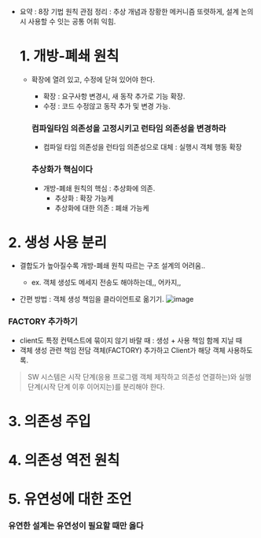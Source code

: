 * 요약 : 8장 기법 원칙 관점 정리 : 추상 개념과 장황한 메커니즘 또렷하게, 설계 논의시 사용할 수 잇는 공통 어휘 익힘.

  # 1. 개방-폐쇄 원칙
  * 확장에 열려 있고, 수정에 닫혀 있어야 한다.

    * 확장 : 요구사항 변경시, 새 동작 추가로 기능 확장.
    * 수정 : 코드 수정않고 동작 추가 및 변경 가능.
   
    ### 컴파일타임 의존성을 고정시키고 런타임 의존성을 변경하라
    * 컴파일 타임 의존성을 런타임 의존성으로 대체 : 실행시 객체 행동 확장
    ### 추상화가 핵심이다
    * 개방-폐쇄 원칙의 핵심 : 추상화에 의존.
       - 추상화 : 확장 가능케
       - 추상화에 대한 의존 : 폐쇄 가능케 

# 2. 생성 사용 분리
* 결합도가 높아질수록 개방-폐쇄 원칙 따르는 구조 설계의 어려움..
  - ex. 객체 생성도 메세지 전송도 해야하는데,, 어카지,,

* 간편 방법 : 객체 생성 책임을 클라이언트로 옮기기.
![image](https://github.com/user-attachments/assets/69afed6a-8311-4d97-a0d3-b91c814bbf87)

### FACTORY 추가하기
* client도 특정 컨텍스트에 묶이지 않기 바랄 때 : 생성 + 사용 책임 함께 지닐 때
* 객체 생성 관련 책임 전담 객체(FACTORY) 추가하고 Client가 해당 객체 사용하도록.
 
> SW 시스템은 시작 단계(응용 프로그램 객체 제작하고 의존성 연결하는)와 실행 단계(시작 단계 이후 이어지는)를 분리해야 한다.

# 3. 의존성 주입


# 4. 의존성 역전 원칙


# 5. 유연성에 대한 조언
### 유연한 설계는 유연성이 필요할 때만 옳다


  

